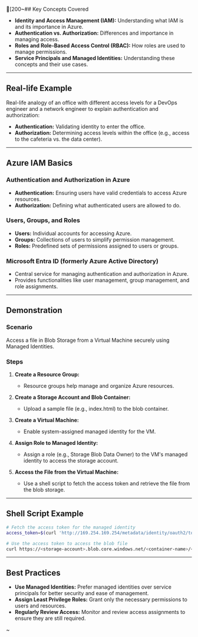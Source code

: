 [200~## Key Concepts Covered

- **Identity and Access Management (IAM):** Understanding what IAM is and its importance in Azure.
- **Authentication vs. Authorization:** Differences and importance in managing access.
- **Roles and Role-Based Access Control (RBAC):** How roles are used to manage permissions.
- **Service Principals and Managed Identities:** Understanding these concepts and their use cases.

---

## Real-life Example

Real-life analogy of an office with different access levels for a DevOps engineer and a network engineer to explain authentication and authorization:

- **Authentication:** Validating identity to enter the office.
- **Authorization:** Determining access levels within the office (e.g., access to the cafeteria vs. the data center).

---

## Azure IAM Basics

### Authentication and Authorization in Azure

- **Authentication:** Ensuring users have valid credentials to access Azure resources.
- **Authorization:** Defining what authenticated users are allowed to do.

### Users, Groups, and Roles

- **Users:** Individual accounts for accessing Azure.
- **Groups:** Collections of users to simplify permission management.
- **Roles:** Predefined sets of permissions assigned to users or groups.

### Microsoft Entra ID (formerly Azure Active Directory)

- Central service for managing authentication and authorization in Azure.
- Provides functionalities like user management, group management, and role assignments.

---

## Demonstration

### Scenario

Access a file in Blob Storage from a Virtual Machine securely using Managed Identities.

### Steps

1. **Create a Resource Group:**
   - Resource groups help manage and organize Azure resources.

2. **Create a Storage Account and Blob Container:**
   - Upload a sample file (e.g., index.html) to the blob container.

3. **Create a Virtual Machine:**
   - Enable system-assigned managed identity for the VM.

4. **Assign Role to Managed Identity:**
   - Assign a role (e.g., Storage Blob Data Owner) to the VM's managed identity to access the storage account.

5. **Access the File from the Virtual Machine:**
   - Use a shell script to fetch the access token and retrieve the file from the blob storage.

---

## Shell Script Example

```bash
# Fetch the access token for the managed identity
access_token=$(curl 'http://169.254.169.254/metadata/identity/oauth2/token?api-version=2018-02-01&resource=https://storage.azure.com/' -H Metadata:true | jq -r '.access_token')

# Use the access token to access the blob file
curl https://<storage-account>.blob.core.windows.net/<container-name>/<blob-name>? -H "x-ms-version: 2017-11-09" -H "Authorization: Bearer $access_token"
```

---

## Best Practices

- **Use Managed Identities:** Prefer managed identities over service principals for better security and ease of management.
- **Assign Least Privilege Roles:** Grant only the necessary permissions to users and resources.
- **Regularly Review Access:** Monitor and review access assignments to ensure they are still required.

~
